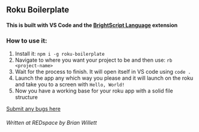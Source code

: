 ## Roku Boilerplate


#### This is built with VS Code and the [BrightScript Language][1] extension
[1]: https://marketplace.visualstudio.com/items?itemName=RokuCommunity.brightscript/ "BrightScript Extension"

### How to use it:

1. Install it:  `npm i -g roku-boilerplate`
2. Navigate to where you want your project to be and then use: `rb <project-name>`
3. Wait for the process to finish. It will open itself in VS code using `code .`
4. Launch the app any which way you please and it will launch on the roku and take you to a screen with `Hello, World!`
5. Now you have a working base for your roku app with a solid file structure


[Submit any bugs here](https://github.com/BrianWillett/roku-boilerplate/issues "Bugs")

###### Written at REDspace by Brian Willett

